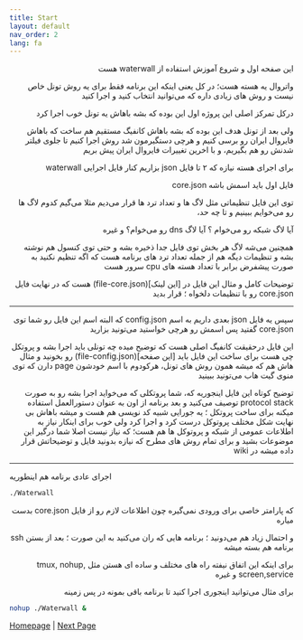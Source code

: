 ```yaml
---
title: Start
layout: default
nav_order: 2
lang: fa
---
```


<p dir="rtl">
این صفحه اول و شروع آموزش استفاده از waterwall هست
</p>




<p dir="rtl">
واتروال یه هسته هست؛ در کل یعنی اینکه این برنامه فقط برای یه روش تونل خاص نیست و روش های زیادی داره که می‌توانید
انتخاب کنید و اجرا کنید
</p>



<p dir="rtl">
درکل تمرکز اصلی این پروژه اول این بوده که بشه باهاش یه تونل خوب اجرا کرد
</p>



<p dir="rtl">
ولی بعد از تونل هدف این بوده که بشه باهاش کانفیگ مستقیم هم ساخت که باهاش فایروال ایران رو برسی کنیم و هرچی دستگیرمون شد روش اجرا کنیم تا 
 جلوی فیلتر شدنش رو هم بگیریم، و با اخرین تغییرات فایروال ایران پیش بریم
</p>


<p dir="rtl">
برای اجرای هسته نیازه که ۲ تا فایل json بزاریم کنار فایل اجرایی waterwall
</p>


<p dir="rtl">
فایل اول باید اسمش باشه core.json
</p>


<p dir="rtl">
توی این فایل تنظیماتی مثل لاگ ها و تعداد ترد ها قرار می‌دیم
مثلا می‌گیم کدوم لاگ ها رو می‌خوایم ببینیم و تا چه حد،
</p>


<p dir="rtl">
 آیا لاگ شبکه رو می‌خوام ؟ آیا لاگ dns رو می‌خوام؟ و غیره
</p>


<p dir="rtl">
همچنین می‌شه لاگ هر بخش توی فایل جدا ذخیره بشه و حتی توی کنسول هم نوشته بشه 
و تنظیمات دیگه هم از جمله تعداد ترد های برنامه هست که اگه تنظیم نکنید به صورت پیشفرض برابر با تعداد هسته های cpu سرور هست
</p>



<p dir="rtl">
توضیحات کامل و مثال این فایل در [این لینک](file-core.json) هست که در نهایت فایل core.json رو با تنظیمات دلخواه ؛ قرار بدید
</p>


* * *

<p dir="rtl">
سپس یه فایل json بعدی داریم به اسم config.json 
که البته اسم این فایل رو شما توی core.json گفتید پس اسمش رو هرچی خواستید می‌تونید بزارید
</p>

<p dir="rtl">
این فایل درحقیقت کانفیگ اصلی هست که توضیح میده چه تونلی باید اجرا بشه و پروتکل چی هست
برای ساخت این فایل باید [این صفحه](file-config.json) رو بخونید و مثال هاش هم که میشه همون روش های تونل، هرکودوم با اسم خودشون page  دارن که توی منوی گیت هاب می‌تونید ببینید
</p>

<p dir="rtl">
توضیح کوتاه این فایل اینجوریه که، شما پروتکلی که می‌خواید اجرا بشه رو به صورت protocol stack توصیف می‌کنید 
و بعد برنامه از اون به عنوان دستورالعمل استفاده میکنه برای ساخت پروتکل ؛ یه جورایی شبیه کد نویسی هم هست و میشه باهاش بی نهایت شکل مختلف پروتوکل درست کرد
و اجرا کرد ولی خوب برای اینکار نیاز به اطلاعات عمومی از شبکه و پروتوکل ها هم هست؛ که نیاز نیست اصلا شما درگیر این موضوعات بشید
و برای تمام روش های مطرح که نیازه بدونید فایل و توضیحاتش قرار داده میشه در wiki 
</p>


* * *


اجرای عادی برنامه هم اینطوریه 


```sh
./Waterwall
```

<p dir="rtl">
که پارامتر خاصی برای ورودی نمی‌گیره چون اطلاعات لازم رو از فایل core.json بدست میاره
</p>

<p dir="rtl">
و احتمال زیاد هم می‌دونید ؛ برنامه هایی که ران می‌کنید به این صورت ؛ بعد از بستن ssh برنامه هم بسته میشه
</p>

<p dir="rtl">
برای اینکه این اتفاق نیفته راه های مختلف و ساده ای هستن مثل tmux, nohup, screen,service  و غیره
</p>

<p dir="rtl">
برای مثال می‌توانید اینجوری اجرا کنید تا برنامه باقی بمونه در پس زمینه
</p>



```sh
nohup ./Waterwall &
```


[Homepage](.) | [Next Page](file-core.json)